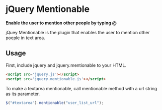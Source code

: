 # jQuery Mentionable
**Enable the user to mention other people by typing @**

jQuey Mentionable is the plugin that enables the user to mention other poeple in text area.

## Usage
First, include jquery and jquery.mentionable to your HTML.
```html
<script src='jquery.js'></script>
<script src='jquery.mentionable.js'></script>
```
To make a textarea mentionable, call mentionable method with a url string as its parameter.
```javascript
$("#textarea").mentionable("user_list_url");
```